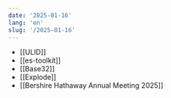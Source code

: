 ```yaml
---
date: '2025-01-16'
lang: 'en'
slug: '/2025-01-16'
---
```


- [[ULID]]
- [[es-toolkit]]
- [[Base32]]
- [[Explode]]
- [[Bershire Hathaway Annual Meeting 2025]]
